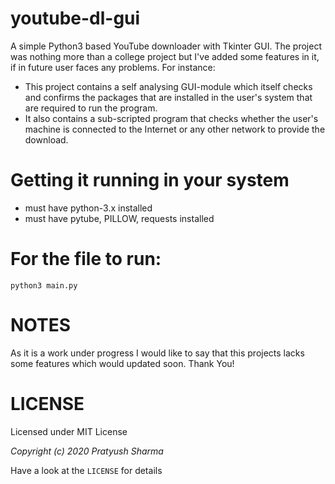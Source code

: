 # youtube-dl-gui
A simple Python3 based YouTube downloader with Tkinter GUI.
The project was nothing more than a college project but I've added some features in it, if in future user faces any problems.
For instance:
* This project contains a self analysing GUI-module which itself checks and confirms the packages that are installed in the user's system that are required to run the program.
* It also contains a sub-scripted program that checks whether the user's machine is connected to the Internet or any other network to provide the download.

# Getting it running in your system
* must have python-3.x installed
* must have pytube, PILLOW, requests installed

# For the file to run:
 `python3 main.py`

# NOTES
As it is a work under progress I would like to say that this projects lacks some features which would updated soon. Thank You!

# LICENSE
Licensed under MIT License

*Copyright (c) 2020 Pratyush Sharma*

Have a look at the `LICENSE` for details
